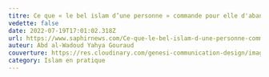 ```yaml
---
titre: Ce que « le bel islam d’une personne » commande pour elle d'abandonner
vedette: false
date: 2022-07-19T17:01:02.318Z
url: https://www.saphirnews.com/Ce-que-le-bel-islam-d-une-personne-commande-pour-elle-d-abandonner_a29012.html
auteur: Abd al-Wadoud Yahya Gouraud
couverture: https://res.cloudinary.com/genesi-communication-design/image/upload/v1660392862/Mirhab_nr80wh.png
category: Islam en pratique
---
```

